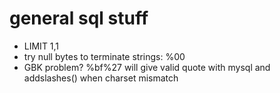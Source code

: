 # general sql stuff

- LIMIT 1,1
- try null bytes to terminate strings: %00
- GBK problem? %bf%27 will give valid quote with mysql and addslashes() when charset mismatch

